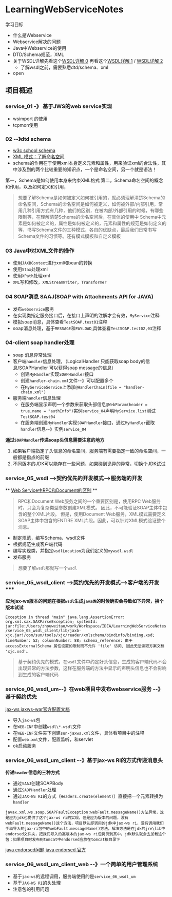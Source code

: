 # LearningWebServiceNotes
学习目标
* 什么是Webservice
* Webservice解决的问题
* Java中Webservice的使用
* DTD/Schema规范，XML
* 关于WSDL详解先看这个[WSDL详解 0](http://blog.csdn.net/liguocai2005/article/details/4402350) 再看这个[WSDL详解 1](http://blog.sina.com.cn/s/blog_63eb3eec0101gv5z.html) / [WSDL详解 2](http://blog.sina.com.cn/s/blog_63eb3eec0101gv62.html)
    - 了解wsdl之前，需要熟悉dtd/schema、xml
* open

## 项目概述

### service_01 -》 基于JWS的web service实现

* wsimport 的使用
* tcpmon使用

### 02 --》dtd schema

* [w3c school schema](http://www.w3school.com.cn/schema/index.asp)
* [XML 模式：了解命名空间 ](http://www.oracle.com/technetwork/cn/articles/srivastava-namespaces-098626-zhs.html)
* schema的作用在于使用xml本身定义元素和属性，用来验证xml的合法性，其中涉及到的两个比较重要的知识点，一个是命名空间，另一个就是语法！

第一，Schema是如何使用本身来约束XML格式
第二，Schema命名空间的概念和作用，以及如何定义和引用，

> 想要了解Schema是如何被定义如何被引用的，就必须理解清楚Schema的命名空间，Schema的命名空间是如何被定义，如何被外部/内部引用，常用几种引用方式有几种，他们的区别，在被内部/外部引用的时候，有哪些限制等，在理解清楚Schema的命名空间后，在具体的使用中
Schema中元素是如何被定义的，属性是如何被定义的，元素和属性的规范是如何定义的等，书写Schema文件的三种模式，各自的优缺点，最后我们日常书写Schema文件的习惯等。还有模式模板和自定义模板


### 03 Java中对XML文件的操作

* 使用`JAXBContext`进行xml和bean的转换
* 使用`Stax`处理xml  
* 使用`XPath`处理xml
* `XML`写和修改，`XMLStreamWriter`，`Transformer`

### 04 SOAP消息 SAAJ(SOAP with Attachments API for JAVA) 

* 发布`webservice`服务
* 在实现类指定服务接口后，在接口上声明的注解才会有效，`MyService`注释
* 模拟soap消息，具体查看`TestSOAP.test01`注释
* soap消息处理，基于`MESSAGE`和`PAYLOAD`,具体查看`TestSOAP.test02,03`注释

### 04-client soap handler处理

* soap 消息异常处理
* 客户端`handler`信息处理，（LogicalHandler 只能获取soap body的信息/SOAPHandler 可以获得soap message的信息）
    * 创建`MyHandler`实现`SOAPHandler`接口
    * 创建`handler-chain.xml`文件--》可以配置多个
    * 在`MyServiceService`上添加`@HandlerChain(file = "handler-chain.xml")`
* 服务端`handler`信息处理
    * 在服务端显示声明一个参数来获取头部信息`@WebParam(header = true,name = "authInfo")`实例`service_04`声明`MyService.list`测试`TestSOAP.test04`
    * 在服务端创建`MyHandler`实现`SOAPHandler`接口，通过`MyHandler`截取`handler`信息--》实例`service_04`
    
**通过`SOAPHandler`传递soap头信息需要注意的地方**

1. 如果客户端指定了头信息的命名空间，服务端有需要指定一致的命名空间，一般都是指点的前缀
2. 不同版本的JDK可以能存在一些问题，如果碰到诡异的异常，切换个JDK试试

### service_05_wsdl -->契约优先的开发模式-->服务端的开发

** [Web Service中RPC和Document的区别](http://www.xuebuyuan.com/1897903.html) **

> RPC和Document Web服务之间的一个重要区别是，使用RPC Web服务时，只会为复杂类型参数创建XML模式。 因此，不可能验证SOAP主体中包含的整个XML片段。 但是，使用Document Web服务，XML模式需要定义SOAP主体中包含的ENTIRE XML片段。因此，可以针对XML模式验证整个消息。

* 制定规范，编写Schema、wsdl文件
* 根据规范生成客户端代码
* 编写实现类，并指定`wsdlLocation`为我们定义的`mywsdl.wsdl`
* 发布服务

> 想要了解`wsdl`那就写一个`wsdl`

### service_05_wsdl_client -->契约优先的开发模式-->客户端的开发***

**应为jax-ws版本的问题在根据`wsdl`生成`java类`的时候确实会导致如下异常，换个版本试试**

```Exception in thread "main" java.lang.AssertionError: org.xml.sax.SAXParseException; systemId: jar:file:/Users/zhouweitao/work/Workspace/IDEA/LearningWebServiceNotes/service_05_wsdl_client/lib/jaxb-xjc.jar!/com/sun/tools/xjc/reader/xmlschema/bindinfo/binding.xsd; lineNumber: 52; columnNumber: 88; schema_reference: 由于 accessExternalSchema 属性设置的限制而不允许 'file' 访问, 因此无法读取方案文档 'xjc.xsd'。```

> 基于契约优先的模式，在`wsdl`文件中约定好头信息，生成的客户端代码不会出现异常的方法参数，这样在服务端的方法中显示的声明头信息也不会影响到生成的客户端代码  

### service_06_wsdl_um--》在web项目中发布webservice服务 --》基于契约优先

[jax-ws jaxws-war官方配置文档](http://docs.oracle.com/cd/E17802_01/webservices/webservices/docs/2.0/jaxws/jaxws-war.html)

* 导入`jax-ws`包
* 在`WEB-INF`中创建`wsdl\*.wsdl`文件
* 在`WEB-INF`文件夹下创建`sun-jaxws.xml`文件，具体看项目中的注释
* 配置`web.xml`文件，配置监听，和servlet
* ok启动服务

### service_06_wsdl_um_client --》基于jax-ws RI的方式传递消息头

**传递`header`信息的三种方式**

* 通过`SAAJ`创建SOAPBody
* 通过`SAOPHandler`处理
* 通过`JAX-WS RI`的方式（`Headers.create(element)`）直接把一个元素转换为`handler`

```javax.xml.ws.soap.SOAPFaultException:webFault.messageName()方法异常，这是应为jdk也提供了这个jax-ws ri的实现，但是应为版本的问题，没有webFault.messageName()这个方法，项目默认却调用的jdk中jax-ws ri，没有调用我们手动导入的jax-ri包中的webFault.messageName()方法，解决方法是在jdk的jre\lib中endorsed文件夹，把我们导入的高版本的jax-ws ri包拷贝到其中，jdk默认就会去加载这个包；如果项目时发布到tomcat中endorsed应放在tomcat根目录下```

[java endorsed问题](http://blog.csdn.net/bbirdsky/article/details/11921843)
[java endorsed 官方](http://docs.oracle.com/javase/7/docs/technotes/guides/standards/)

### service_06_wsdl_um_client_web --》一个简单的用户管理系统

* 基于`jax-ws`的远程调用，服务端使用的是`service_06_wsdl_um`
* 基于`JAX-WS RI`的头处理
* 注意包的引用问题

